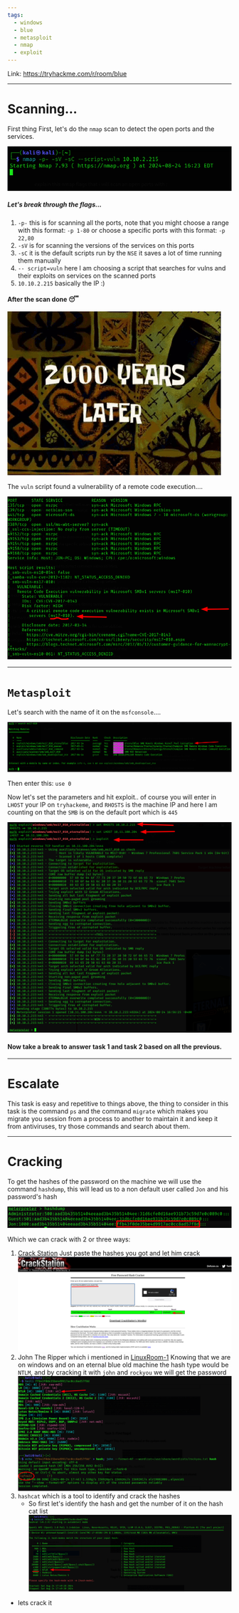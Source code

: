 ```yaml
---
tags:
  - windows
  - blue
  - metasploit
  - nmap
  - exploit
---
```

Link: https://tryhackme.com/r/room/blue

---

# Scanning...

First thing First, let's do the `nmap` scan to detect the open ports and the services.

![nmap](../../photos/blue/nmap1.png)

##### Let's break through the flags...

1. `-p-`  this is for scanning all the ports, note that you might choose a range with this format: `-p 1-80` or choose a specific ports with this format: `-p 22,80`
2. `-sV` is for scanning the versions of the services on this ports
3. `-sC` it is the default scripts run by the `NSE` it saves a lot of time running them manually
4. `-- script=vuln` here I am choosing a script that searches for vulns and their exploits on services on the scanned ports
5. `10.10.2.215` basically the IP :)

#### After the scan done 😴

![nmap](../../photos/blue/2000.gif)

The `vuln` script found a vulnerability of a remote code execution....

![nmap](../../photos/blue/vuln.png)

---

# `Metasploit`

Let's search with the name of it on the `msfconsole`....

![search](../../photos/blue/search.png)

Then enter this: `use 0`

Now let's set the parameters and hit exploit..
of course you will enter in `LHOST` your IP on `tryhackeme`, and `RHOSTS` is the machine IP and here I am counting on that the `SMB` is on the default port which is `445`

![search](../../photos/blue/exploit.png)

#### Now take a break to answer task 1 and task 2 based on all the previous.

---

# Escalate

This task is easy and repetitive to things above, the thing to consider in this task is the command `ps` and the command `migrate` which makes you migrate you session from a process to another to maintain it and keep it from antiviruses, try those commands and search about them.

---
# Cracking

To get the hashes of the password on the machine we will use the command `hashdump`, this will lead us to a non default user called `Jon` and his password's hash

![search](../../photos/blue/hash.png)

Which we can crack with 2 or three ways:
1. [Crack Station](https://crackstation.net/)
   Just paste the hashes you got and let him crack
   ![search](../../photos/blue/crks.png)
2. John The Ripper which i mentioned in [LinuxRoom-1](LinuxRoom-1.md)
   Knowing that we are on windows and on an eternal blue old machine the hash type would be `NTLM`, and by cracking it with `john` and `rockyou` we will get the password
   ![search](../../photos/blue/john.png)
3. `hashcat` which is a tool to identify and crack the hashes
   - So first let's identify the hash and get the number of it on the hash cat list
     ![search](../../photos/blue/cati.png)
 - lets crack it